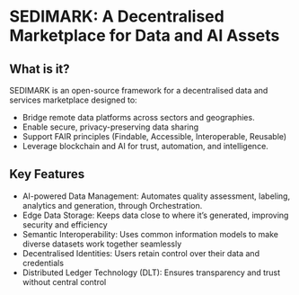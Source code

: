 # SEDIMARK: A Decentralised Marketplace for Data and AI Assets

## What is it?
SEDIMARK is an open-source framework for a decentralised data and services marketplace designed to:

- Bridge remote data platforms across sectors and geographies.
- Enable secure, privacy-preserving data sharing
- Support FAIR principles (Findable, Accessible, Interoperable, Reusable)
- Leverage blockchain and AI for trust, automation, and intelligence.

## Key Features  

- AI-powered Data Management: Automates quality assessment, labeling, analytics and generation, through Orchestration.
- Edge Data Storage: Keeps data close to where it’s generated, improving security and efficiency
- Semantic Interoperability: Uses common information models to make diverse datasets work together seamlessly
- Decentralised Identities: Users retain control over their data and credentials
- Distributed Ledger Technology (DLT): Ensures transparency and trust without central control

<!--

**Here are some ideas to get you started:**

🙋‍♀️ A short introduction - what is your organization all about?
🌈 Contribution guidelines - how can the community get involved?
👩‍💻 Useful resources - where can the community find your docs? Is there anything else the community should know?
🍿 Fun facts - what does your team eat for breakfast?
🧙 Remember, you can do mighty things with the power of [Markdown](https://docs.github.com/github/writing-on-github/getting-started-with-writing-and-formatting-on-github/basic-writing-and-formatting-syntax)
-->
